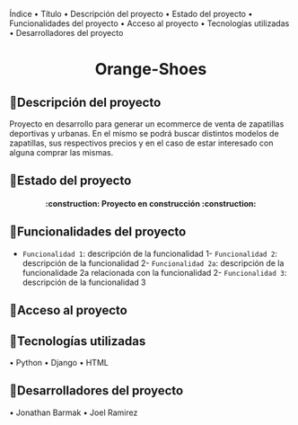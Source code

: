 Índice
•	Título
•	Descripción del proyecto
•	Estado del proyecto
•	Funcionalidades del proyecto
•	Acceso al proyecto
•	Tecnologías utilizadas
•	Desarrolladores del proyecto

<h1 align="center"> Orange-Shoes </h1>


## :hammer:Descripción del proyecto
Proyecto en desarrollo para generar un ecommerce de venta de zapatillas deportivas y urbanas. En el mismo se podrá buscar distintos modelos de zapatillas, sus respectivos precios y en el caso de estar interesado con alguna comprar las mismas. 

## :hammer:Estado del proyecto
<h4 align="center">
:construction: Proyecto en construcción :construction:
</h4>

## :hammer:Funcionalidades del proyecto

- `Funcionalidad 1`: descripción de la funcionalidad 1- `Funcionalidad 2`: descripción de la funcionalidad 2- `Funcionalidad 2a`: descripción de la funcionalidade 2a relacionada con la funcionalidad 2- `Funcionalidad 3`: descripción de la funcionalidad 3


## :hammer:Acceso al proyecto


## :hammer:Tecnologías utilizadas
•	Python
•	Django
•	HTML



## :hammer:Desarrolladores del proyecto
• Jonathan Barmak
• Joel Ramirez


